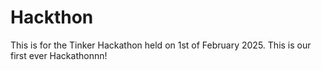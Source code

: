 # Hackthon
This is for the Tinker Hackathon held on 1st of February 2025.
This is our first ever Hackathonnn!
